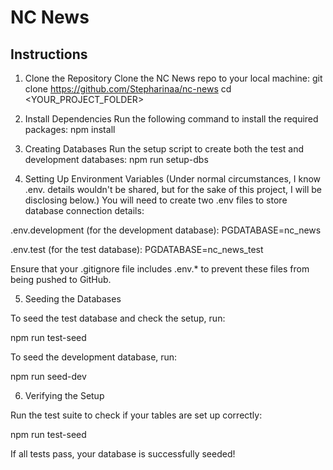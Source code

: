 # NC News

## Instructions 
1. Clone the Repository
Clone the NC News repo to your local machine:
git clone <https://github.com/Stepharinaa/nc-news>
cd <YOUR_PROJECT_FOLDER>

2. Install Dependencies
Run the following command to install the required packages:
npm install

3. Creating Databases
Run the setup script to create both the test and development databases:
npm run setup-dbs

4. Setting Up Environment Variables
(Under normal circumstances, I know .env. details wouldn't be shared, but for the sake of this project, I will be disclosing below.)
You will need to create two .env files to store database connection details:

.env.development (for the development database):
PGDATABASE=nc_news

.env.test (for the test database):
PGDATABASE=nc_news_test

Ensure that your .gitignore file includes .env.* to prevent these files from being pushed to GitHub.

5. Seeding the Databases

To seed the test database and check the setup, run:

npm run test-seed

To seed the development database, run:

npm run seed-dev

6. Verifying the Setup

Run the test suite to check if your tables are set up correctly:

npm run test-seed

If all tests pass, your database is successfully seeded!
